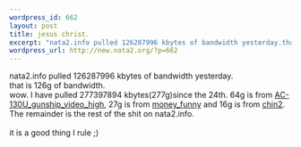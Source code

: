 ```yaml
--- 
wordpress_id: 662
layout: post
title: jesus christ.
excerpt: "nata2.info pulled 126287996 kbytes of bandwidth yesterday.that is 126g of bandwidth. wow. I have pulled 277397894 kbytes(277g)since the 24th. 64g is from AC-130U_gunship_video_high, 27g is from money_funny and 16g is from "
wordpress_url: http://new.nata2.org/?p=662
---
```

nata2.info pulled 126287996 kbytes of bandwidth yesterday.<br/>that is 126g of bandwidth. <br/>wow. I have pulled 277397894 kbytes(277g)since the 24th. 64g is from <a href="http://nata2.info/war/AC-130U_gunship_video_high.mpg">AC-130U_gunship_video_high</a>, 27g is from <a href="http://nata2.info/humor/movies/money_funny.asf">money_funny</a> and 16g is from <a href="http://nata2.info/humor/movies/chin2.mpeg">chin2</a>. The remainder is the rest of the shit on nata2.info. <br/><br/>it is a good thing I rule ;)
